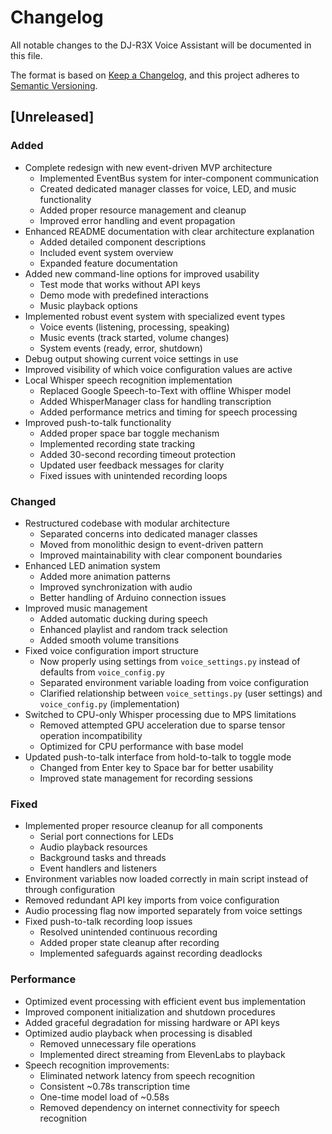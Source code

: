 # Changelog

All notable changes to the DJ-R3X Voice Assistant will be documented in this file.

The format is based on [Keep a Changelog](https://keepachangelog.com/en/1.0.0/),
and this project adheres to [Semantic Versioning](https://semver.org/spec/v2.0.0.html).

## [Unreleased]

### Added
- Complete redesign with new event-driven MVP architecture
  - Implemented EventBus system for inter-component communication
  - Created dedicated manager classes for voice, LED, and music functionality
  - Added proper resource management and cleanup
  - Improved error handling and event propagation
- Enhanced README documentation with clear architecture explanation
  - Added detailed component descriptions
  - Included event system overview
  - Expanded feature documentation
- Added new command-line options for improved usability
  - Test mode that works without API keys
  - Demo mode with predefined interactions
  - Music playback options
- Implemented robust event system with specialized event types
  - Voice events (listening, processing, speaking)
  - Music events (track started, volume changes)
  - System events (ready, error, shutdown)
- Debug output showing current voice settings in use
- Improved visibility of which voice configuration values are active
- Local Whisper speech recognition implementation
  - Replaced Google Speech-to-Text with offline Whisper model
  - Added WhisperManager class for handling transcription
  - Added performance metrics and timing for speech processing
- Improved push-to-talk functionality
  - Added proper space bar toggle mechanism
  - Implemented recording state tracking
  - Added 30-second recording timeout protection
  - Updated user feedback messages for clarity
  - Fixed issues with unintended recording loops

### Changed
- Restructured codebase with modular architecture
  - Separated concerns into dedicated manager classes
  - Moved from monolithic design to event-driven pattern
  - Improved maintainability with clear component boundaries
- Enhanced LED animation system
  - Added more animation patterns
  - Improved synchronization with audio
  - Better handling of Arduino connection issues
- Improved music management
  - Added automatic ducking during speech
  - Enhanced playlist and random track selection
  - Added smooth volume transitions
- Fixed voice configuration import structure
  - Now properly using settings from `voice_settings.py` instead of defaults from `voice_config.py`
  - Separated environment variable loading from voice configuration
  - Clarified relationship between `voice_settings.py` (user settings) and `voice_config.py` (implementation)
- Switched to CPU-only Whisper processing due to MPS limitations
  - Removed attempted GPU acceleration due to sparse tensor operation incompatibility
  - Optimized for CPU performance with base model
- Updated push-to-talk interface from hold-to-talk to toggle mode
  - Changed from Enter key to Space bar for better usability
  - Improved state management for recording sessions

### Fixed
- Implemented proper resource cleanup for all components
  - Serial port connections for LEDs
  - Audio playback resources
  - Background tasks and threads
  - Event handlers and listeners
- Environment variables now loaded correctly in main script instead of through configuration
- Removed redundant API key imports from voice configuration
- Audio processing flag now imported separately from voice settings
- Fixed push-to-talk recording loop issues
  - Resolved unintended continuous recording
  - Added proper state cleanup after recording
  - Implemented safeguards against recording deadlocks

### Performance
- Optimized event processing with efficient event bus implementation
- Improved component initialization and shutdown procedures
- Added graceful degradation for missing hardware or API keys
- Optimized audio playback when processing is disabled
  - Removed unnecessary file operations
  - Implemented direct streaming from ElevenLabs to playback
- Speech recognition improvements:
  - Eliminated network latency from speech recognition
  - Consistent ~0.78s transcription time
  - One-time model load of ~0.58s
  - Removed dependency on internet connectivity for speech recognition 